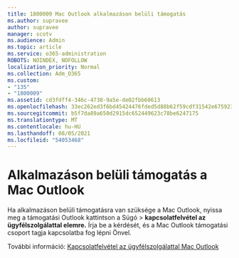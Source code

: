 ```yaml
---
title: 1800009 Mac Outlook alkalmazáson belüli támogatás
ms.author: supravee
author: supravee
manager: scotv
ms.audience: Admin
ms.topic: article
ms.service: o365-administration
ROBOTS: NOINDEX, NOFOLLOW
localization_priority: Normal
ms.collection: Adm_O365
ms.custom:
- "135"
- "1800009"
ms.assetid: cd3fdff4-346c-4730-9a5e-de02fbb60613
ms.openlocfilehash: 33ec262ed3f6bd45424476fded5d88b62f59cdf31542e675923a030f1d6b8fa0
ms.sourcegitcommit: b5f7da89a650d2915dc652449623c78be6247175
ms.translationtype: MT
ms.contentlocale: hu-HU
ms.lasthandoff: 08/05/2021
ms.locfileid: "54053468"
---
```

# <a name="in-app-support-in-outlook-for-mac"></a>Alkalmazáson belüli támogatás a Mac Outlook

Ha alkalmazáson belüli támogatásra van szüksége a Mac Outlook, nyissa  meg a támogatási Outlook kattintson a Súgó \> **kapcsolatfelvétel az ügyfélszolgálattal elemre.** Írja be a kérdését, és a Mac Outlook támogatási csoport tagja kapcsolatba fog lépni Önvel. 

További információ: [Kapcsolatfelvétel az ügyfélszolgálattal Mac Outlook](https://support.office.com//article/d0410177-8e65-4487-93f7-206a3a3d71a8)